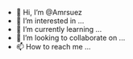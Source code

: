 - 👋 Hi, I’m @Amrsuez
- 👀 I’m interested in ...
- 🌱 I’m currently learning ...
- 💞️ I’m looking to collaborate on ...
- 📫 How to reach me ...

<!---
Amrsuez/Amrsuez is a ✨ special ✨ repository because its `README.md` (this file) appears on your GitHub profile.
You can click the Preview link to take a look at your changes.
--->
